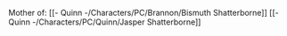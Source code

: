 Mother of:
[[- Quinn -/Characters/PC/Brannon/Bismuth Shatterborne]]
[[- Quinn -/Characters/PC/Quinn/Jasper Shatterborne]]
